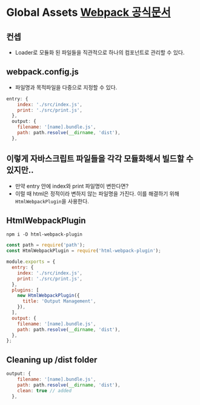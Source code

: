 # Global Assets [Webpack 공식문서](https://webpack.js.org/guides/output-management/)

## 컨셉

- Loader로 모듈화 된 파일들을 직관적으로 하나의 컴포넌트로 관리할 수 있다.

## webpack.config.js

- 파일명과 목적파일을 다중으로 지정할 수 있다.

```javascript
entry: {
    index: './src/index.js',
    print: './src/print.js',
  },
  output: {
    filename: '[name].bundle.js',
    path: path.resolve(__dirname, 'dist'),
  },
```

## 이렇게 자바스크립트 파일들을 각각 모듈화해서 빌드할 수 있지만..

- 만약 entry 안에 index와 print 파일명이 변한다면?
- 이럴 때 html은 정적이라 변하지 않는 파일명을 가진다. 이를 해결하기 위해 `HtmlWebpackPlugin`을 사용한다.

## HtmlWebpackPlugin

```shell
npm i -D html-webpack-plugin
```

```javascript
const path = require('path');
const HtmlWebpackPlugin = require('html-webpack-plugin');

module.exports = {
  entry: {
    index: './src/index.js',
    print: './src/print.js',
  },
  plugins: [
    new HtmlWebpackPlugin({
      title: 'Output Management',
    }),
  ],
  output: {
    filename: '[name].bundle.js',
    path: path.resolve(__dirname, 'dist'),
  },
};
```

## Cleaning up /dist folder

```javascript
output: {
    filename: '[name].bundle.js',
    path: path.resolve(__dirname, 'dist'),
    clean: true // added
  },
```
